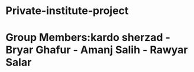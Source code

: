 # Private-institute-project
# Group Members:kardo sherzad - Bryar Ghafur - Amanj Salih - Rawyar Salar